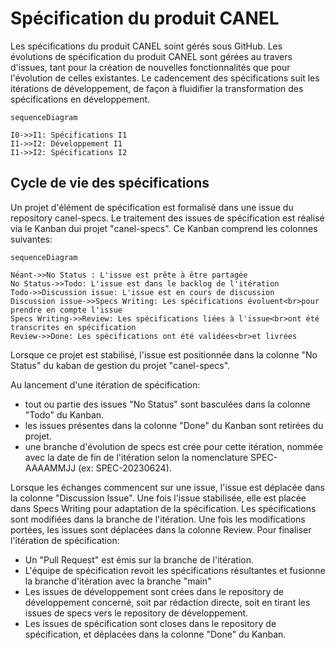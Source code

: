 # Spécification du produit CANEL

Les spécifications du produit CANEL soint gérés sous GitHub.
Les évolutions de spécification du produit CANEL sont gérées au travers d'issues, tant pour la création de nouvelles fonctionnalités que pour l'évolution de celles existantes.
Le cadencement des spécifications suit les itérations de développement, de façon à fluidifier la transformation des spécifications en développement.

```mermaid
sequenceDiagram

I0->>I1: Spécifications I1
I1->>I2: Développement I1
I1->>I2: Spécifications I2
```

## Cycle de vie des spécifications

Un projet d'élément de spécification est formalisé dans une issue du repository canel-specs. Le traitement des issues de spécification est réalisé via le Kanban dui projet "canel-specs". Ce Kanban comprend les colonnes suivantes:

```mermaid
sequenceDiagram

Néant->>No Status : L'issue est prête à être partagée
No Status->>Todo: L'issue est dans le backlog de l'itération
Todo->>Discussion issue: L'issue est en cours de discussion
Discussion issue->>Specs Writing: Les spécifications évoluent<br>pour prendre en compte l'issue
Specs Writing->>Review: Les spécifications liées à l'issue<br>ont été transcrites en spécification
Review->>Done: Les spécifications ont été validées<br>et livrées 
```

Lorsque ce projet est stabilisé, l'issue est positionnée dans la colonne "No Status" du kaban de gestion du projet "canel-specs".

Au lancement d'une itération de spécification:
- tout ou partie des issues "No Status" sont basculées dans la colonne "Todo" du Kanban.
- les issues présentes dans la colonne "Done" du Kanban sont retirées du projet.
- une branche d'évolution de specs est crée pour cette itération, nommée avec la date de fin de l'itération selon la nomenclature SPEC-AAAAMMJJ (ex: SPEC-20230624).

Lorsque les échanges commencent sur une issue, l'issue est déplacée dans la colonne "Discussion Issue".
Une fois l'issue stabilisée, elle est placée dans Specs Writing pour adaptation de la spécification.
Les spécifications sont modifiées dans la branche de l'itération.
Une fois les modifications portées, les issues sont déplacées dans la colonne Review.
Pour finaliser l'itération de spécification:
- Un "Pull Request" est émis sur la branche de l'itération.
- L'équipe de spécification revoit les spécifications résultantes et fusionne la branche d'itération avec la branche "main"
- Les issues de développement sont crées dans le repository de développement concerné, soit par rédaction directe, soit en tirant les issues de specs vers le repository de développement.
- Les issues de spécification sont closes dans le repository de spécification, et déplacées dans la colonne "Done" du Kanban.

